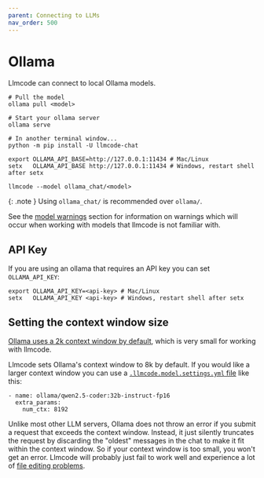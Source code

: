 ```yaml
---
parent: Connecting to LLMs
nav_order: 500
---
```


# Ollama

Llmcode can connect to local Ollama models.

```
# Pull the model
ollama pull <model>

# Start your ollama server
ollama serve

# In another terminal window...
python -m pip install -U llmcode-chat

export OLLAMA_API_BASE=http://127.0.0.1:11434 # Mac/Linux
setx   OLLAMA_API_BASE http://127.0.0.1:11434 # Windows, restart shell after setx

llmcode --model ollama_chat/<model>
```

{: .note }
Using `ollama_chat/` is recommended over `ollama/`.


See the [model warnings](warnings.html)
section for information on warnings which will occur
when working with models that llmcode is not familiar with.

## API Key

If you are using an ollama that requires an API key you can set `OLLAMA_API_KEY`:

```
export OLLAMA_API_KEY=<api-key> # Mac/Linux
setx   OLLAMA_API_KEY <api-key> # Windows, restart shell after setx
```

## Setting the context window size

[Ollama uses a 2k context window by default](https://github.com/ollama/ollama/blob/main/docs/faq.md#how-can-i-specify-the-context-window-size),
which is very small for working with llmcode.

Llmcode sets Ollama's context window to 8k by default. 
If you would like
a larger context window
you can use a
[`.llmcode.model.settings.yml` file](https://llmcode.khulnasoft.com/docs/config/adv-model-settings.html#model-settings)
like this:

```
- name: ollama/qwen2.5-coder:32b-instruct-fp16
  extra_params:
    num_ctx: 8192
```

Unlike most other LLM servers, Ollama does not throw an error if you submit
a request that exceeds the context window.
Instead, it just silently truncates the request by discarding the "oldest" messages
in the chat to make it fit within the context window.
So if your context window is too small, you won't get an error.
Llmcode will probably just fail to work well and experience
a lot of 
[file editing problems](https://llmcode.khulnasoft.com/docs/troubleshooting/edit-errors.html).
